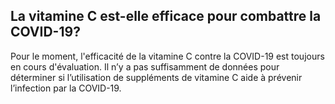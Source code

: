 ## La vitamine C est-elle efficace pour combattre la COVID-19?

Pour le moment, l'efficacité de la vitamine C contre la COVID-19 est toujours en cours d'évaluation. Il n’y a pas suffisamment de données pour déterminer si l’utilisation de suppléments de vitamine C aide à prévenir l’infection par la COVID-19.

